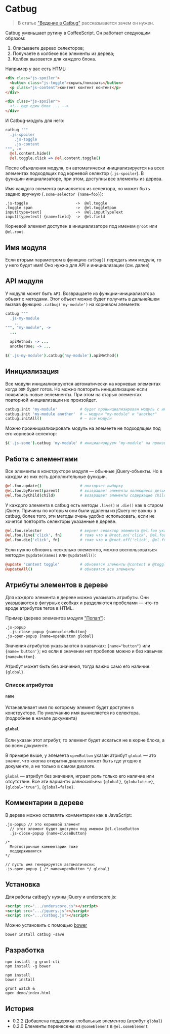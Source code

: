 # Catbug

> В статье
["Ведение в Catbug"](http://pozadi.github.io/2013/05/23/introduction-to-catbug.html)
рассказывается зачем он нужен.

Catbug уменьшает рутину в CoffeeScript. Он работает следующим образом:

  1. Описываете дерево селекторов;
  2. Получаете в колбеке все элементы из дерева;
  3. Колбек вызовется для каждого блока.

Например у вас есть HTML:

```html
<div class="js-spoiler">
  <button class="js-toggle">скрыть/показать</button>
  <p class="js-content">контент контент контент</p>
</div>

<div class="js-spoiler">
  <!-- еще один блок ... -->
</div>
```

И Catbug-модуль для него:

```coffee
catbug """
  .js-spoiler
    .js-toggle
    .js-content
""", ->
  @el.content.hide()
  @el.toggle.click => @el.content.toggle()
```

После объявления модуля, он автоматически инициализируется на всех элементах
подходящих под корневой селектор (`.js-spoiler`). В функции-инициализаторе,
при этом, доступны все элементы из дерева.

Имя каждого элемента вычисляется из селектора, но может быть задано вручную
(`.some-selector {name=foo}`):

    .js-toggle                     ->  @el.toggle
    .toggle span                   ->  @el.toggleSpan
    input[type=text]               ->  @el.inputTypeText
    input[type=text] {name=field}  ->  @el.field

Корневой элемент доступен в инициализаторе под именем `@root` или `@el.root`.


## Имя модуля

Если вторым параметром в функцию `catbug()` передать имя модуля, то у него
будет имя! Оно нужно для API и инициализации (см. далее)


## API модуля

У модуля может быть `API`. Возвращаете из функции-инициализатора объект
с методами. Этот объект можно будет получить в дальнейшем вызвав функцию
`.catbug('my-module')` на корневом элементе:

```coffee
catbug """
  .js-my-module
    ...
""", "my-module", ->
  ...

  apiMethod: -> ...
  anotherOne: -> ...

$('.js-my-module').catbug('my-module').apiMethod()
```

## Инициализация

Все модули инициализируются автоматически на корневых элементах когда `DOM`
будет готов. Но можно повторить инициализацию если появились новые эелемненты.
При этом на старых элементах повторной инициализации не произойдет.

```coffee
catbug.init 'my-module'          # будет проинициализирован модуль с именем "my-module"
catbug.init 'my-module another'  # — модули "my-module" и "another"
catbug.initAll()                 # — все модули
```

Можно проинициализировать модуль на элементе не подходящем под его
корневой селектор:

```coffee
$('.js-some').catbug 'my-module' # инициализируем "my-module" на произвольном элементе
```


## Работа с элементами

Все элементы в конструкторе модуля — обычные jQuery-объекты. Но в каждом из них
есть дополнительные функции.

```coffee
@el.foo.update()                 # повторяет выборку
@el.foo.byParent(parent)         # возвращает элементы являющиеся детьми parent
@el.foo.byChild(child)           # возвращает элементы содержащие child
```

У каждого элемента в catbug есть методы `.live()` и `.die()` как в старом
jQuery. Причины по которым они были удалены из jQuery не важны в catbug,
более того, эти методы очень удобно использовать, если не хочется повторять
селекторы указанные в дереве.

```coffee
@el.foo.selector                 # вернет селектор элемента @el.foo указанный в дереве
@el.foo.live('click', fn)        # тоже что и @root.on('click', @el.foo.selector, fn)
@el.foo.die('click', fn)         # тоже что и @root.off('click', @el.foo.selector, fn)
```

Если нужно обновить несколько элементов, можно
воспользоваться методом `@update(names)` или `@updateAll()`:

```coffee
@update 'content toggle'         # обновятся элементы @content и @toggle
@updateAll()                     # обновятся все элементы
```


## Атрибуты элементов в дереве

Для каждого элемента в дереве можно указывать атрибуты.
Они указываются в фигурных скобках и разделяются пробелами —
что-то вроде атрибутов тегов в HTML.


Пример (дерево элементов модуля ["Попап"](https://github.com/pozadi/catbug/blob/master/demo/popup.html)):

    .js-popup
      .js-close-popup {name=closeButton}
    .js-open-popup {name=openButton global}

Значения атрибутов указываются в кавычках: `{name="button"}` или `{name='button'}`;
но если в значении нет пробелов можно и без кавычек `{name=button}`.

Атрибут может быть без значения, тогда важно само его наличие: `{global}`.

### Список атрибутов

#### `name`

Устанавливает имя по которому элемент будет доступен в конструкторе.
По умолчанию имя вычисляется из селектора. (подробнее в начале документа)

#### `global`

Если указан этот атрибут, то элемент будет искаться не в корне блока, а во всем документе.

В примере выше, у элемента `openButton` указан атрибут `global`
— это значит, что кнопка открытия
диалога может быть где угодно в документе, а не только в самом диалоге.

`global` — атрибут без значения, играет роль только его наличие или отсутствие.
Все эти варианты равносильны: `{global}`, `{global=true}`, `{global="true"}`, `{global=false}`.



## Комментарии в дереве

В дереве можно оставлять комментарии как в JavaScript:

    .js-popup // это корневой элемент
      // этот элемент будет доступен под именем @el.closeButton
      .js-close-popup {name=closeButton}

    /*
      Многострочные комментарии тоже
      поддерживаются
    */

    // пусть имя генерируется автоматически:
    .js-open-popup { /* name=openButton */ global}







## Установка

Для работы catbag'у нужны jQuery и underscore.js:

```html
<script src=".../underscore.js"></script>
<script src=".../jquery.js"></script>
<script src=".../catbug.js"></script>
```

Можно установить с помощью [bower](http://bower.io/)

    bower install catbug -save

## Разработка

    npm install -g grunt-cli
    npm install -g bower

    npm install
    bower install

    grunt watch &
    open demo/index.html


## История

 - 0.2.2 Добавлена поддержка глобальных элементов (атрибут `global`)
 - 0.2.0 Елементы перенесены из `@someElement` в `@el.someElement`
